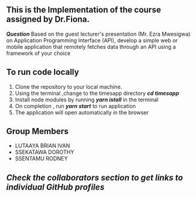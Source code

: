 ## This is the Implementation of the course assigned by Dr.Fiona.
__*Question*__
Based on the guest lecturer's presentation (Mr. Ezra Mwesigwa) on Application Programming Interface (API), develop a simple web or mobile application that remotely fetches data through an API using a framework of your choice

## To run code locally
1. Clone the repository to your local machine.
1. Using the terminal ,change to the timesapp directory __*cd timesapp*__
1. Install node modules by running __*yarn istall*__ in the terminal
1. On completion , run __*yarn start*__ to run application
1. The application will open automatically in the browser

## Group Members
* LUTAAYA BRIAN IVAN
* SSEKATAWA DOROTHY
* SSENTAMU RODNEY

## *Check the collaborators section to get links to individual GitHub profiles*